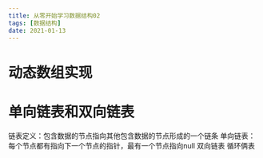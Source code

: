```yaml
---
title: 从零开始学习数据结构02
tags: [数据结构]
date: 2021-01-13
---
```

# 动态数组实现

# 单向链表和双向链表
链表定义：包含数据的节点指向其他包含数据的节点形成的一个链条
单向链表：每个节点都有指向下一个节点的指针，最有一个节点指向null
双向链表
循环俩表

